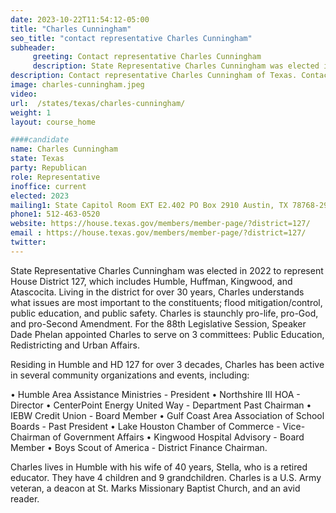 ```yaml
---
date: 2023-10-22T11:54:12-05:00
title: "Charles Cunningham"
seo_title: "contact representative Charles Cunningham"
subheader:
     greeting: Contact representative Charles Cunningham
     description: State Representative Charles Cunningham was elected in 2022 to represent House District 127, which includes Humble, Huffman, Kingwood, and Atascocita. Living in the district for over 30 years, Charles understands what issues are most important to the constituents; flood mitigation/control, public education, and public safety.
description: Contact representative Charles Cunningham of Texas. Contact information for Charles Cunningham includes email address, phone number, and mailing address.
image: charles-cunningham.jpeg
video:
url:  /states/texas/charles-cunningham/
weight: 1
layout: course_home

####candidate
name: Charles Cunningham
state: Texas
party: Republican
role: Representative
inoffice: current
elected: 2023
mailing1: State Capitol Room EXT E2.402 PO Box 2910 Austin, TX 78768-2910
phone1: 512-463-0520
website: https://house.texas.gov/members/member-page/?district=127/
email : https://house.texas.gov/members/member-page/?district=127/
twitter:
---
```


State Representative Charles Cunningham was elected in 2022 to represent House District 127, which includes Humble, Huffman, Kingwood, and Atascocita. Living in the district for over 30 years, Charles understands what issues are most important to the constituents; flood mitigation/control, public education, and public safety. Charles is staunchly pro-life, pro-God, and pro-Second Amendment. For the 88th Legislative Session, Speaker Dade Phelan appointed Charles to serve on 3 committees: Public Education, Redistricting and Urban Affairs.

Residing in Humble and HD 127 for over 3 decades, Charles has been active in several community organizations and events, including:

• Humble Area Assistance Ministries - President
• Northshire III HOA - Director
• CenterPoint Energy United Way - Department Past Chairman
• IEBW Credit Union - Board Member
• Gulf Coast Area Association of School Boards - Past President
• Lake Houston Chamber of Commerce - Vice-Chairman of Government Affairs
• Kingwood Hospital Advisory - Board Member
• Boys Scout of America - District Finance Chairman.

Charles lives in Humble with his wife of 40 years, Stella, who is a retired educator. They have 4 children and 9 grandchildren. Charles is a U.S. Army veteran, a deacon at St. Marks Missionary Baptist Church, and an avid reader.
